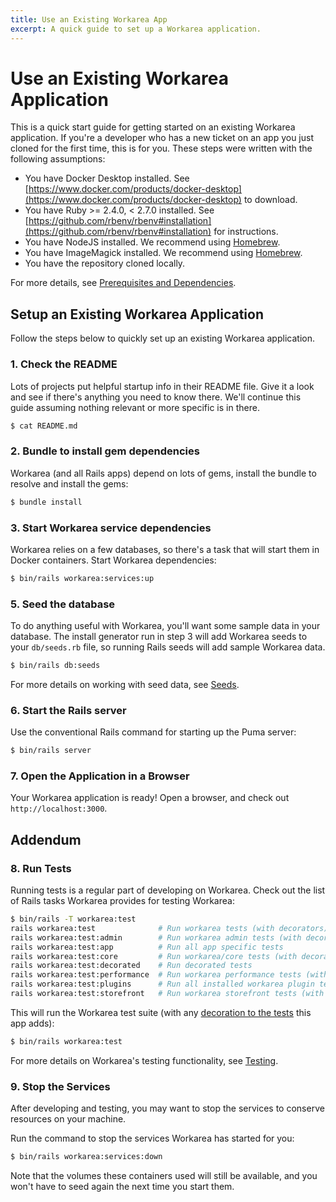 ```yaml
---
title: Use an Existing Workarea App
excerpt: A quick guide to set up a Workarea application.
---
```


# Use an Existing Workarea Application

This is a quick start guide for getting started on an existing Workarea application. If you're a developer who has a new ticket on an app you just cloned for the first time, this is for you. These steps were written with the following assumptions:

* You have Docker Desktop installed. See [https://www.docker.com/products/docker-desktop](https://www.docker.com/products/docker-desktop) to download.
* You have Ruby >= 2.4.0, < 2.7.0 installed. See [https://github.com/rbenv/rbenv#installation](https://github.com/rbenv/rbenv#installation) for instructions.
* You have NodeJS installed. We recommend using [Homebrew](https://brew.sh).
* You have ImageMagick installed. We recommend using [Homebrew](https://brew.sh).
* You have the repository cloned locally.

For more details, see [Prerequisites and Dependencies](/articles/prerequisites-and-dependencies.html).

## Setup an Existing Workarea Application

Follow the steps below to quickly set up an existing Workarea application.

### 1. Check the README

Lots of projects put helpful startup info in their README file. Give it a look and see if there's anything you need to know there. We'll continue this guide assuming nothing relevant or more specific is in there.

```bash
$ cat README.md
```

### 2. Bundle to install gem dependencies

Workarea (and all Rails apps) depend on lots of gems, install the bundle to resolve and install the gems:

```bash
$ bundle install
```

### 3. Start Workarea service dependencies

Workarea relies on a few databases, so there's a task that will start them in Docker containers.
Start Workarea dependencies:

```bash
$ bin/rails workarea:services:up
```

### 5. Seed the database

To do anything useful with Workarea, you'll want some sample data in your database.
The install generator run in step 3 will add Workarea seeds to your `db/seeds.rb` file,
so running Rails seeds will add sample Workarea data.

```bash
$ bin/rails db:seeds
```

For more details on working with seed data, see [Seeds](/articles/seeds.html).

### 6. Start the Rails server

Use the conventional Rails command for starting up the Puma server:

```bash
$ bin/rails server
```

### 7. Open the Application in a Browser

Your Workarea application is ready! Open a browser, and check out `http://localhost:3000`.


## Addendum

### 8. Run Tests

Running tests is a regular part of developing on Workarea. Check out the list of Rails tasks Workarea provides for testing Workarea:

```bash
$ bin/rails -T workarea:test
rails workarea:test              # Run workarea tests (with decorators)
rails workarea:test:admin        # Run workarea admin tests (with decorators)
rails workarea:test:app          # Run all app specific tests
rails workarea:test:core         # Run workarea/core tests (with decorators)
rails workarea:test:decorated    # Run decorated tests
rails workarea:test:performance  # Run workarea performance tests (with decorators)
rails workarea:test:plugins      # Run all installed workarea plugin tests (with decorators)
rails workarea:test:storefront   # Run workarea storefront tests (with decorators)
```

This will run the Workarea test suite (with any [decoration to the tests](/articles/decoration.html) this app adds):

```bash
$ bin/rails workarea:test
```

For more details on Workarea's testing functionality, see [Testing](/articles/testing-overview.html).

### 9. Stop the Services

After developing and testing, you may want to stop the services to conserve resources on your machine.

Run the command to stop the services Workarea has started for you:

```bash
$ bin/rails workarea:services:down
```

Note that the volumes these containers used will still be available, and you won't have to seed again the next time you start them.
